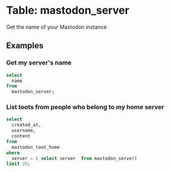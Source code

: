 # Table: mastodon_server

Get the name of your Mastodon instance

## Examples

### Get my server's name

```sql
select
  name
from
  mastodon_server;
```

### List toots from people who belong to my home server

```sql
select
  created_at,
  username,
  content
from 
  mastodon_toot_home
where 
  server = ( select server  from mastodon_server)
limit 20;
```